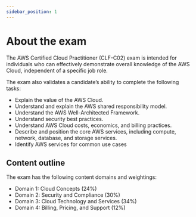 ```yaml
---
sidebar_position: 1
---
```


# About the exam

The AWS Certified Cloud Practitioner (CLF-C02) exam is intended for individuals who can effectively demonstrate overall knowledge of the AWS Cloud, independent of a specific job role.

The exam also validates a candidate’s ability to complete the following tasks:
- Explain the value of the AWS Cloud.
- Understand and explain the AWS shared responsibility model.
- Understand the AWS Well-Architected Framework.
- Understand security best practices.
- Understand AWS Cloud costs, economics, and billing practices.
- Describe and position the core AWS services, including compute, network, database, and storage services.
- Identify AWS services for common use cases

## Content outline

The exam has the following content domains and weightings:
- Domain 1: Cloud Concepts (24%)
- Domain 2: Security and Compliance (30%)
- Domain 3: Cloud Technology and Services (34%)
- Domain 4: Billing, Pricing, and Support (12%)